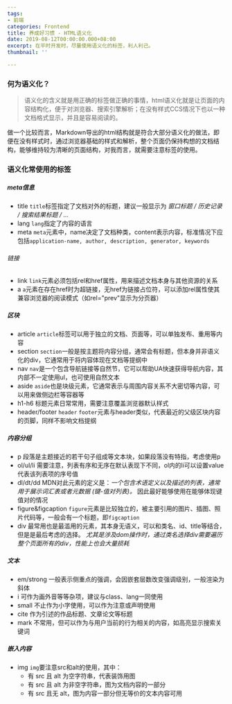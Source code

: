 ```yaml
---
tags:
- 前端
categories: Frontend
title: 养成好习惯 - HTML语义化
date: 2019-08-12T00:00:00.000+08:00
excerpt: 在平时开发时，尽量使用语义化的标签，利人利己。
thumbnail: ''

---
```

### 何为语义化？

> 语义化的含义就是用正确的标签做正确的事情，html语义化就是让页面的内容结构化，便于对浏览器、搜索引擎解析；在没有样式CCS情况下也以一种文档格式显示，并且是容易阅读的。

做一个比较而言，Markdown导出的html结构就是符合大部分语义化的做法，即便在没有样式时，通过浏览器基础的样式和解析，整个页面仍保持构想的文档结构，能够维持较为清晰的页面结构，对我而言，就需要注意标签的使用。

### 语义化常使用的标签

##### meta信息
- title
  `title`标签指定了文档对外的标题，建议一般显示为 *窗口标题 / 历史记录 / 搜索结果标题 / ...*
- lang
  `lang`指定了内容的语言
- meta
  `meta`元素中，name决定了文档种类，content表示内容，标准情况下应包括`application-name, author, description, generator, keywords`
  
###### 链接
- link
  `link`元素必须包括rel和href属性，用来描述文档本身与其他资源的关系
- a
  `a`元素在存在href时为超链接，无href为链接占位符，可以添加rel属性使其兼容浏览器的阅读模式（如rel="prev"显示为分页器）

##### 区块
- article
  `article`标签可以用于独立的文档、页面等，可以单独发布、重用等内容
- section 
  `section`一般是按主题将内容分组，通常会有标题，但本身并非语义化的div，它通常用于将内容体现在文档等提纲中
- nav
  `nav`是一个包含导航链接等自然节，它可以帮助UA快速获得导航内容，其内部不一定使用ul，也可使用自然文本
- aside
  `aside`也是块级元素，它通常表示与周围内容关系不大密切等内容，可以用来做侧边栏等容器等
- h1-h6
  标题元素日常常用，需要注意覆盖浏览器默认样式
- header/footer
  `header`
  `footer`元素与header类似，代表最近的父级区块内容的页脚，同样不影响文档提纲

##### 内容分组
- p
  段落是主题接近的若干句子组成等文本块，如果段落没有特指，考虑使用p
- ol/ul/li
  需要注意，列表有序和无序在默认表现下不同，ol内的li可以设置value代表该列表项的序号值
- dl/dt/dd
  MDN对此元素的定义是：*一个包含术语定义以及描述的列表，通常用于展示词汇表或者元数据 (键-值对列表)。*
  因此最好能够使用在能够体现键值对的情况
- figure&figcaption
  `figure`元素是比较独立的，被主要引用的图片、插图、照片代码等，一般会有一个标题，即`figcaption`
- div
  最常用也是最滥用的元素，其本身无语义，可以和类名、id、title等结合，但是是最后考虑的选择。
  *尤其是涉及dom操作时，通过类名选择div需要遍历整个页面所有的div，性能上也会大量损耗*

##### 文本
- em/strong
  一般表示侧重点的强调，会因嵌套层数改变强调级别，一般渲染为斜体
- i
  可作为画外音等等杂项，建议与class、lang一同使用
- small
  不止作为小字使用，可以作为注意或声明使用
- cite
  作为引述的作品标题、文章论文等标题
- mark
  不常用，但可以作为与用户当前的行为相关的内容，如高亮显示搜索关键词

##### 嵌入内容
- img
  `img`要注意src和alt的使用，其中：
  - 有 src 且 alt 为空字符串，代表装饰用图
  - 有 src 且 alt 为非空字符串，图为文档内容的一部分
  - 有 src 且无 alt，图为内容一部分但无等价的文本内容可用